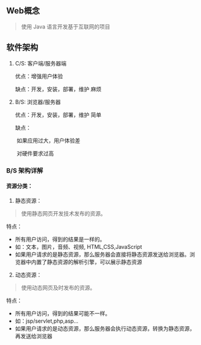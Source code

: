 ## Web概念

>   使用 Java 语言开发基于互联网的项目

## 软件架构

1.  C/S: 客户端/服务器端

    优点：增强用户体验

    缺点：开发，安装，部署，维护 麻烦

2.  B/S:  浏览器/服务器

    优点：开发，安装，部署，维护 简单

    缺点：

    ​	如果应用过大，用户体验差

    ​	对硬件要求过高



### B/S 架构详解

#### 资源分类：

1. 静态资源：
  >   使用静态网页开发技术发布的资源。

  特点：
  * 所有用户访问，得到的结果是一样的。
  * 如：文本，图片，音频、视频, HTML,CSS,JavaScript
  * 如果用户请求的是静态资源，那么服务器会直接将静态资源发送给浏览器。浏览器中内置了静态资源的解析引擎，可以展示静态资源
2. 动态资源：
  >   使用动态网页及时发布的资源。

  特点：
  * 所有用户访问，得到的结果可能不一样。
  * 如：jsp/servlet,php,asp...
  * 如果用户请求的是动态资源，那么服务器会执行动态资源，转换为静态资源，再发送给浏览器



